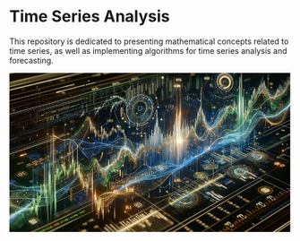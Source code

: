 # Time Series Analysis
This repository is dedicated to presenting mathematical concepts related to time series, as well as implementing algorithms for time series analysis and forecasting.

<p align="center">
  <img src="https://github.com/VictorFrancheto/time-series/blob/main/image.JPG">
</p>


  
